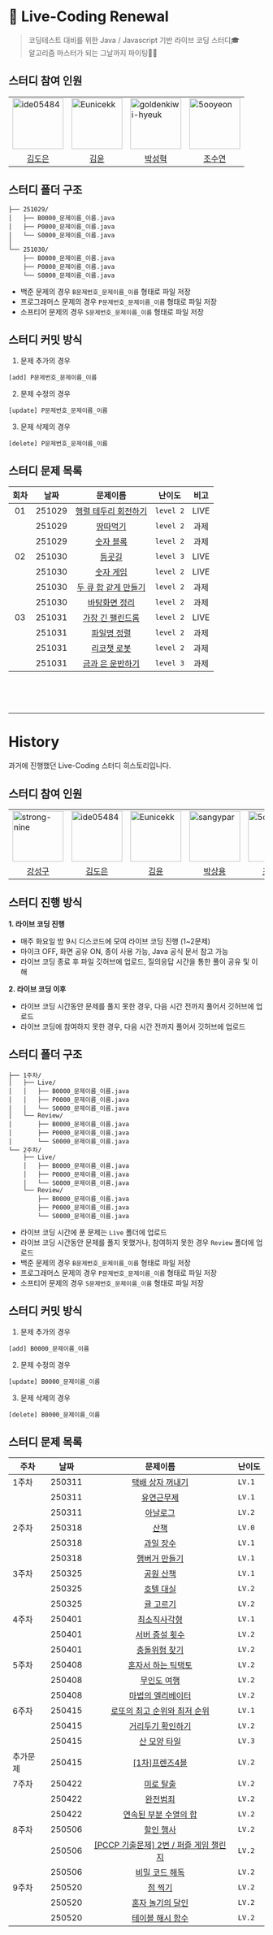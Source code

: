 # 🤖 Live-Coding Renewal
> 코딩테스트 대비를 위한 Java / Javascript 기반 라이브 코딩 스터디🎓<br/>
> 알고리즘 마스터가 되는 그날까지 파이팅💪🏻

## 스터디 참여 인원
<table>
  <tr>
    <td>
        <a href="https://github.com/ide05484">
            <img src="https://github.com/ide05484.png" alt="ide05484" width="100px" />
        </a>
    </td>
    <td>
        <a href="https://github.com/Eunicekk">
            <img src="https://github.com/Eunicekk.png" alt="Eunicekk" width="100px" />
        </a>
    </td>
      <td>
        <a href="https://github.com/goldenkiwi-hyeuk">
            <img src="https://github.com//goldenkiwi-hyeuk.png" alt="goldenkiwi-hyeuk" width="100px" />
        </a>
    </td>
    <td>
        <a href="https://github.com/5ooyeon">
            <img src="https://github.com/5ooyeon.png" alt="5ooyeon" width="100px" />
        </a>
    </td>
  </tr>

  <tr> 
    <td align="center"><a href="https://github.com/ide05484">김도은</a></td>
    <td align="center"><a href="https://github.com/Eunicekk">김윤</a></td>
    <td align="center"><a href="https://github.com/goldenkiwi-hyeuk">박성혁</a></td>
    <td align="center"><a href="https://github.com/5ooyeon">조수연</a></td>
  </tr>
</table>

## 스터디 폴더 구조
```
├── 251029/
│   ├── B0000_문제이름_이름.java
│   ├── P0000_문제이름_이름.java
│   └── S0000_문제이름_이름.java
│   
└── 251030/
    ├── B0000_문제이름_이름.java
    ├── P0000_문제이름_이름.java
    └── S0000_문제이름_이름.java
```
- 백준 문제의 경우 `B문제번호_문제이름_이름` 형태로 파일 저장
- 프로그래머스 문제의 경우 `P문제번호_문제이름_이름` 형태로 파일 저장
- 소프티어 문제의 경우 `S문제번호_문제이름_이름` 형태로 파일 저장

## 스터디 커밋 방식
1. 문제 추가의 경우
```
[add] P문제번호_문제이름_이름
```

2. 문제 수정의 경우
```
[update] P문제번호_문제이름_이름
```

3. 문제 삭제의 경우
```
[delete] P문제번호_문제이름_이름
```

## 스터디 문제 목록
|회차|날짜|문제이름|난이도|비고|
|:--:|------|:-----:|-----|:--:|
|01|251029|[행렬 테두리 회전하기](https://school.programmers.co.kr/learn/courses/30/lessons/77485)|`level 2`|LIVE|
||251029|[땅따먹기](https://school.programmers.co.kr/learn/courses/30/lessons/12913)|`level 2`|과제|
||251029|[숫자 블록](https://school.programmers.co.kr/learn/courses/30/lessons/12923)|`level 2`|과제|
|02|251030|[등굣길](https://school.programmers.co.kr/learn/courses/30/lessons/42898)|`level 3`|LIVE|
||251030|[숫자 게임](https://school.programmers.co.kr/learn/courses/30/lessons/12987)|`level 2`|LIVE|
||251030|[두 큐 합 같게 만들기](https://school.programmers.co.kr/learn/courses/30/lessons/118667)|`level 2`|과제|
||251030|[바탕화면 정리](https://school.programmers.co.kr/learn/courses/30/lessons/161990)|`level 2`|과제|
|03|251031|[가장 긴 팰린드롬](https://school.programmers.co.kr/learn/courses/30/lessons/12904)|`level 2`|LIVE|
||251031|[파일명 정렬](https://school.programmers.co.kr/learn/courses/30/lessons/17686)|`level 2`|과제|
||251031|[리코챗 로봇](https://school.programmers.co.kr/learn/courses/30/lessons/169199)|`level 2`|과제|
||251031|[금과 은 운반하기](https://school.programmers.co.kr/learn/courses/30/lessons/86053)|`level 3`|과제|

<br />
<br />
<br />

---

# History
과거에 진행했던 Live-Coding 스터디 히스토리입니다.

## 스터디 참여 인원
<table>
  <tr>
    <td>
        <a href="https://github.com/goldenkiwi-hyeuk">
            <img src="https://github.com/strong-nine.png" alt="strong-nine" width="100px" />
        </a>
    </td>
    <td>
        <a href="https://github.com//ide05484">
            <img src="https://github.com/ide05484.png" alt="ide05484" width="100px" />
        </a>
    </td>
    <td>
        <a href="https://github.com/jun-23">
            <img src="https://github.com/Eunicekk.png" alt="Eunicekk" width="100px" />
        </a>
    </td>
    <td>
        <a href="https://github.com/EH05">
            <img src="https://github.com/sangypar.png" alt="	sangypar" width="100px" />
        </a>
    </td>
    <td>
        <a href="https://github.com/EH05">
            <img src="https://github.com/5ooyeon.png" alt="5ooyeon" width="100px" />
        </a>
    </td>
  </tr>

  <tr> 
    <td align="center"><a href="https://github.com/strong-nine">강성구</a></td>
    <td align="center"><a href="https://github.com/ide05484">김도은</a></td>
    <td align="center"><a href="https://github.com/Eunicekk">김윤</a></td>
    <td align="center"><a href="https://github.com/sangypar">박상용</a></td>
    <td align="center"><a href="https://github.com/5ooyeon">조수연</a></td>
  </tr>
</table>

## 스터디 진행 방식
**1. 라이브 코딩 진행**
- 매주 화요일 밤 9시 디스코드에 모여 라이브 코딩 진행 (1~2문제)
- 마이크 OFF, 화면 공유 ON, 종이 사용 가능, Java 공식 문서 참고 가능
- 라이브 코딩 종료 후 파일 깃허브에 업로드, 질의응답 시간을 통한 풀이 공유 및 이해

**2. 라이브 코딩 이후**
- 라이브 코딩 시간동안 문제를 풀지 못한 경우, 다음 시간 전까지 풀어서 깃허브에 업로드
- 라이브 코딩에 참여하지 못한 경우, 다음 시간 전까지 풀어서 깃허브에 업로드

## 스터디 폴더 구조
```
├── 1주차/
│   ├── Live/
│   │   ├── B0000_문제이름_이름.java
│   │   ├── P0000_문제이름_이름.java
│   │   └── S0000_문제이름_이름.java
│   └── Review/
│       ├── B0000_문제이름_이름.java
│       ├── P0000_문제이름_이름.java
│       └── S0000_문제이름_이름.java
└── 2주차/
    ├── Live/
    │   ├── B0000_문제이름_이름.java
    │   ├── P0000_문제이름_이름.java
    │   └── S0000_문제이름_이름.java
    └── Review/
        ├── B0000_문제이름_이름.java
        ├── P0000_문제이름_이름.java
        └── S0000_문제이름_이름.java
```
- 라이브 코딩 시간에 푼 문제는 `Live` 폴더에 업로드
- 라이브 코딩 시간동안 문제를 풀지 못했거나, 참여하지 못한 경우 `Review` 폴더에 업로드
- 백준 문제의 경우 `B문제번호_문제이름_이름` 형태로 파일 저장
- 프로그래머스 문제의 경우 `P문제번호_문제이름_이름` 형태로 파일 저장
- 소프티어 문제의 경우 `S문제번호_문제이름_이름` 형태로 파일 저장

## 스터디 커밋 방식
1. 문제 추가의 경우
```
[add] B0000_문제이름_이름
```

2. 문제 수정의 경우
```
[update] B0000_문제이름_이름
```

3. 문제 삭제의 경우
```
[delete] B0000_문제이름_이름
```

## 스터디 문제 목록
|주차|날짜|문제이름|난이도|
|---|------|:---:|---|
|1주차|250311|[택배 상자 꺼내기](https://school.programmers.co.kr/learn/courses/30/lessons/389478)|`LV.1`|
||250311|[유연근무제](https://school.programmers.co.kr/learn/courses/30/lessons/388351)|`LV.1`|
||250311|[아날로그](https://school.programmers.co.kr/learn/courses/30/lessons/250135)|`LV.2`|
|2주차|250318|[산책](https://school.programmers.co.kr/learn/courses/30/lessons/250129)|`LV.0`|
||250318|[과일 장수](https://school.programmers.co.kr/learn/courses/30/lessons/135808)|`LV.1`|
||250318|[햄버거 만들기](https://school.programmers.co.kr/learn/courses/30/lessons/133502)|`LV.1`|
|3주차|250325|[공원 산책](https://school.programmers.co.kr/learn/courses/30/lessons/172928)|`LV.1`|
||250325|[호텔 대실](https://school.programmers.co.kr/learn/courses/30/lessons/155651)|`LV.2`|
||250325|[귤 고르기](https://school.programmers.co.kr/learn/courses/30/lessons/138476)|`LV.2`|
|4주차|250401|[최소직사각형](https://school.programmers.co.kr/learn/courses/30/lessons/86491)|`LV.1`|
||250401|[서버 증설 횟수](https://school.programmers.co.kr/learn/courses/30/lessons/389479)|`LV.2`|
||250401|[충돌위험 찾기](https://school.programmers.co.kr/learn/courses/30/lessons/340211)|`LV.2`|
|5주차|250408|[혼자서 하는 틱택토](https://school.programmers.co.kr/learn/courses/30/lessons/160585)|`LV.2`|
||250408|[무인도 여행](https://school.programmers.co.kr/learn/courses/30/lessons/154540)|`LV.2`|
||250408|[마법의 엘리베이터](https://school.programmers.co.kr/learn/courses/30/lessons/148653)|`LV.2`|
|6주차|250415|[로또의 최고 순위와 최저 순위](https://school.programmers.co.kr/learn/courses/30/lessons/77484)|`LV.1`|
||250415|[거리두기 확인하기](https://school.programmers.co.kr/learn/courses/30/lessons/81302)|`LV.2`|
||250415|[산 모양 타일](https://school.programmers.co.kr/learn/courses/30/lessons/258705)|`LV.3`|
|추가문제|250415|[[1차]프렌즈4블](https://school.programmers.co.kr/learn/courses/30/lessons/17679)|`LV.2`|
|7주차|250422|[미로 탈출](https://school.programmers.co.kr/learn/courses/30/lessons/159993)|`LV.2`|
||250422|[완전범죄](https://school.programmers.co.kr/learn/courses/30/lessons/389480)|`LV.2`|
||250422|[연속된 부분 수열의 합](https://school.programmers.co.kr/learn/courses/30/lessons/178870)|`LV.2`|
|8주차|250506|[할인 행사](https://school.programmers.co.kr/learn/courses/30/lessons/131127)|`LV.2`|
||250506|[[PCCP 기출문제] 2번 / 퍼즐 게임 챌린지](https://school.programmers.co.kr/learn/courses/30/lessons/340212)|`LV.2`|
||250506|[비밀 코드 해독](https://school.programmers.co.kr/learn/courses/30/lessons/388352)|`LV.2`|
|9주차|250520|[점 찍기](https://school.programmers.co.kr/learn/courses/30/lessons/140107)|`LV.2`|
||250520|[혼자 놀기의 달인](https://school.programmers.co.kr/learn/courses/30/lessons/131130)|`LV.2`|
||250520|[테이블 해시 함수](https://school.programmers.co.kr/learn/courses/30/lessons/147354)|`LV.2`|
